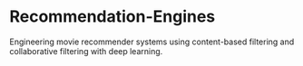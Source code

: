 # Recommendation-Engines
Engineering movie recommender systems using content-based filtering and collaborative filtering with deep learning.
